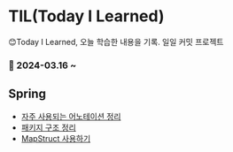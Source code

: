 # TIL(Today I Learned)

😊Today I Learned, 오늘 학습한 내용을 기록. 일일 커밋 프로젝트

### 🎊 2024-03.16 ~

## Spring

- [자주 사용되는 어노테이션 정리](./Spring/basic/자주%20사용되는%20어노테이션%20정리.md)
- [패키지 구조 정리](./Spring/basic/패키지%20구조%20정리.md)
- [MapStruct 사용하기](./Spring/라이브러리/MapStructur%20사용1.md)
